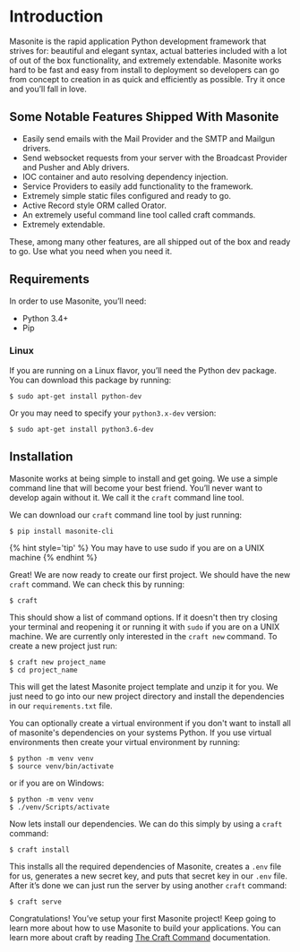 # Introduction

Masonite is the rapid application Python development framework that strives for: beautiful and elegant syntax, actual batteries included with a lot of out of the box functionality, and extremely extendable. Masonite works hard to be fast and easy from install to deployment so developers can go from concept to creation in as quick and efficiently as possible. Try it once and you’ll fall in love.

## Some Notable Features Shipped With Masonite

* Easily send emails with the Mail Provider and the SMTP and Mailgun drivers.
* Send websocket requests from your server with the Broadcast Provider and Pusher and Ably drivers.
* IOC container and auto resolving dependency injection.
* Service Providers to easily add functionality to the framework.
* Extremely simple static files configured and ready to go.
* Active Record style ORM called Orator.
* An extremely useful command line tool called craft commands.
* Extremely extendable.

These, among many other features, are all shipped out of the box and ready to go. Use what you need when you need it.

## Requirements

In order to use Masonite, you’ll need:

* Python 3.4+
* Pip

### Linux

If you are running on a Linux flavor, you’ll need the Python dev package. You can download this package by running:

```
$ sudo apt-get install python-dev
```

Or you may need to specify your `python3.x-dev` version:

```
$ sudo apt-get install python3.6-dev
```

## Installation

Masonite works at being simple to install and get going. We use a simple command line that will become your best friend.  You’ll never want to develop again without it. We call it the `craft` command line tool.

We can download our `craft` command line tool by just running:

```
$ pip install masonite-cli
```



{% hint style='tip' %}
You may have to use sudo if you are on a UNIX machine
{% endhint %}


Great! We are now ready to create our first project. We should have the new `craft` command. We can check this by running:

```
$ craft
```

This should show a list of command options. If it doesn't then try closing your terminal and reopening it or running it with `sudo` if you are on a UNIX machine. We are currently only interested in the `craft new` command. To create a new project just run:

```
$ craft new project_name
$ cd project_name
```

This will get the latest Masonite project template and unzip it for you. We just need to go into our new project directory and install the dependencies in our `requirements.txt` file.  

You can optionally create a virtual environment if you don't want to install all of masonite's dependencies on your systems Python. If you use virtual environments then create your virtual environment by running:

```
$ python -m venv venv
$ source venv/bin/activate
```

or if you are on Windows:

```
$ python -m venv venv
$ ./venv/Scripts/activate
```
 
Now lets install our dependencies. We can do this simply by using a `craft` command:

```
$ craft install
```

This installs all the required dependencies of Masonite, creates a `.env` file for us, generates a new secret key, and puts that secret key in our `.env` file. After it’s done we can just run the server by using another `craft` command:

```
$ craft serve
```

Congratulations! You’ve setup your first Masonite project! Keep going to learn more about how to use Masonite to build your applications. You can learn more about craft by reading [The Craft Command](/the-craft-command.md) documentation.

